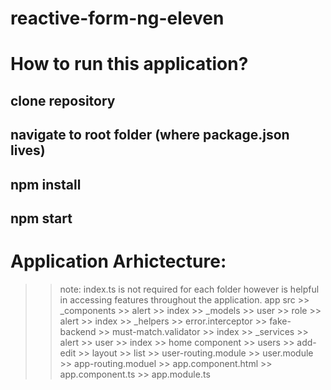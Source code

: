 # reactive-form-ng-eleven

# How to run this application?
## clone repository
## navigate to root folder (where package.json lives)
## npm install
## npm start

# Application Arhictecture: 
>> note: index.ts is not required for each folder however is helpful in accessing features throughout the application.
>> app
  >> src
    >> _components
      >> alert
      >> index
    >> _models
      >> user
      >> role
      >> alert
      >> index
    >> _helpers
      >> error.interceptor
      >> fake-backend
      >> must-match.validator
      >> index
    >> _services
      >> alert
      >> user
      >> index
    >> home component
    >> users
      >> add-edit 
      >> layout
      >> list
      >> user-routing.module
      >> user.module
    >> app-routing.moduel
    >> app.component.html
    >> app.component.ts
    >> app.module.ts


